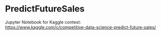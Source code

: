 # PredictFutureSales
Jupyter Notebook for Kaggle contest: https://www.kaggle.com/c/competitive-data-science-predict-future-sales/
